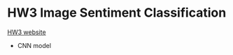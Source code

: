 # HW3 Image Sentiment Classification

[HW3 website](https://ntumlta2019.github.io/ml-web-hw3/?fbclid=IwAR1d_evMN8gplimxEunvYTaoknZyQsjY9G_VdeF7H8MPzWL3Cwg7d_F8s3k)

- CNN model 
